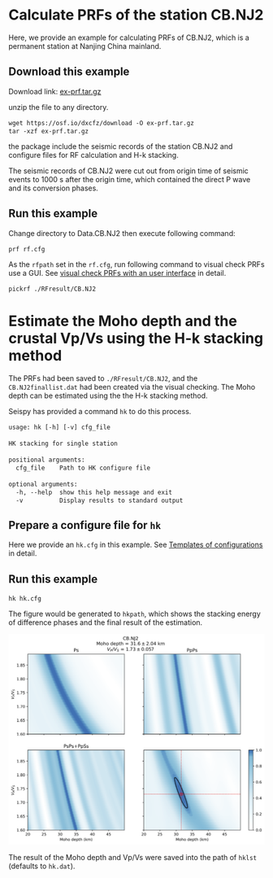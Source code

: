 # Calculate PRFs of the station CB.NJ2

Here, we provide an example for calculating PRFs of CB.NJ2, which is a permanent station at Nanjing China mainland.

## Download this example

Download link: [ex-prf.tar.gz](https://osf.io/dxcfz/download)

unzip the file to any directory.

```shell
wget https://osf.io/dxcfz/download -O ex-prf.tar.gz
tar -xzf ex-prf.tar.gz
```

the package include the seismic records of the station CB.NJ2 and configure files for RF calculation and H-k stacking.

The seismic records of CB.NJ2 were cut out from origin time of seismic events to 1000 s after the origin time, which contained the direct P wave and its conversion phases.

## Run this example

Change directory to Data.CB.NJ2 then execute following command:

```shell
prf rf.cfg
```

As the `rfpath` set in the `rf.cfg`, run following command to visual check PRFs use a GUI. See [visual check PRFs with an user interface](../usage/pickrf.md) in detail.

```shell
pickrf ./RFresult/CB.NJ2
```

# Estimate the Moho depth and the crustal Vp/Vs using the H-k stacking method

The PRFs had been saved to `./RFresult/CB.NJ2`, and the `CB.NJ2finallist.dat` had been created via the visual checking. The Moho depth can be estimated using the the H-k stacking method.

Seispy has provided a command `hk` to do this process.

```shell
usage: hk [-h] [-v] cfg_file

HK stacking for single station

positional arguments:
  cfg_file    Path to HK configure file

optional arguments:
  -h, --help  show this help message and exit
  -v          Display results to standard output
```

## Prepare a configure file for `hk`

Here we provide an `hk.cfg` in this example. See [Templates of configurations](../notes/config) in detail.

## Run this example

```shell
hk hk.cfg
```
The figure would be generated to `hkpath`, which shows the stacking energy of difference phases and the final result of the estimation.

![](../_static/CB.NJ2.png)

The result of the Moho depth and Vp/Vs were saved into the path of `hklst` (defaults to `hk.dat`).
